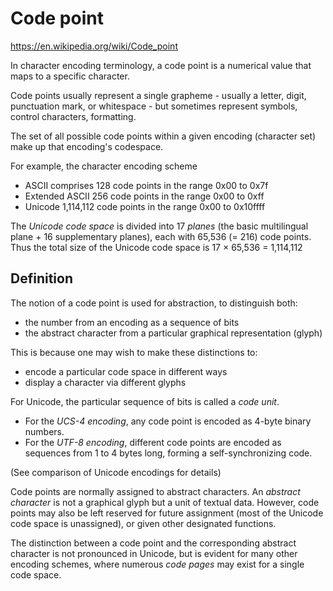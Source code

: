 # Code point

https://en.wikipedia.org/wiki/Code_point

In character encoding terminology, a code point is a numerical value that maps to a specific character.

Code points usually represent a single grapheme - usually a letter, digit, punctuation mark, or whitespace - but sometimes represent symbols, control characters, formatting.

The set of all possible code points within a given encoding (character set) make up that encoding's codespace.

For example, the character encoding scheme
- ASCII comprises         128 code points in the range 0x00 to 0x7f
- Extended ASCII          256 code points in the range 0x00 to 0xff
- Unicode           1,114,112 code points in the range 0x00 to 0x10ffff

The *Unicode code space* 
is divided into 17 *planes* 
(the basic multilingual plane + 16 supplementary planes), 
each with 65,536 (= 216) code points. 
Thus the total size of the Unicode code space 
is 17 × 65,536 = 1,114,112


## Definition

The notion of a code point is used for abstraction, to distinguish both:
- the number from an encoding as a sequence of bits
- the abstract character from a particular graphical representation (glyph)

This is because one may wish to make these distinctions to:
- encode a particular code space in different ways
- display a character via different glyphs

For Unicode, the particular sequence of bits is called a *code unit*.
- For the *UCS-4 encoding*, any code point is encoded as 4-byte binary numbers.
- For the *UTF-8 encoding*, different code points are encoded as sequences from 1 to 4 bytes long, forming a self-synchronizing code.

(See comparison of Unicode encodings for details)

Code points are normally assigned to abstract characters. An *abstract character* is not a graphical glyph but a unit of textual data. However, code points may also be left reserved for future assignment (most of the Unicode code space is unassigned), or given other designated functions.

The distinction between a code point and the corresponding abstract character is not pronounced in Unicode, but is evident for many other encoding schemes, where numerous *code pages* may exist for a single code space.
